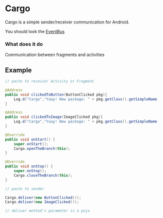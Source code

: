 # Cargo

Cargo is a simple sender/receiver communication for Android. 

You should look the [EventBus](https://github.com/greenrobot/EventBus)  

### What does it do

Communication between fragments and activities



## Example


```java
// paste to receiver Activity or Fragment

@Address
public void clickedToButton(ButtonClicked pkg){
    Log.d("Cargo","Yaay! New package: " + pkg.getClass().getSimpleName());
}

@Address
public void clickedToImage(ImageClicked pkg){
    Log.d("Cargo","Yaay! New package: " + pkg.getClass().getSimpleName());
}

@Override
public void onStart() {
    super.onStart();
    Cargo.openTheBranch(this);
}

@Override
public void onStop() {
    super.onStop();
    Cargo.closeTheBranch(this);
}
```



```java
// paste to sender

Cargo.deliver(new ButtonClicked());
Cargo.deliver(new ImageClicked());

// deliver method's parameter is a pojo

```